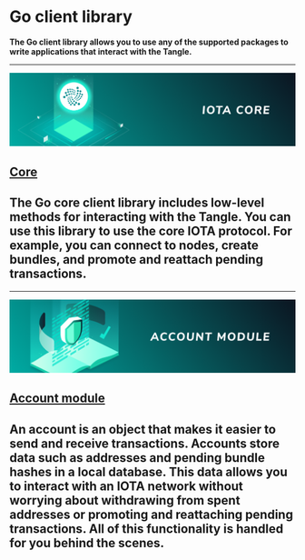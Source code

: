 # Go client library

**The Go client library allows you to use any of the supported packages to write applications that interact with the Tangle.**

-------------------------
![Core](../images/core.png)
## [Core](../core/introduction/overview.md)
The Go core client library includes low-level methods for interacting with the Tangle. You can use this library to use the core IOTA protocol. For example, you can connect to nodes, create bundles, and promote and reattach pending transactions.
-------------------------

-------------------------
![Account module](../images/account-module.png)
## [Account module](../account-module/introduction/overview.md)
An account is an object that makes it easier to send and receive transactions. Accounts store data such as addresses and pending bundle hashes in a local database. This data allows you to interact with an IOTA network without worrying about withdrawing from spent addresses or promoting and reattaching pending transactions. All of this functionality is handled for you behind the scenes.
-------------------------